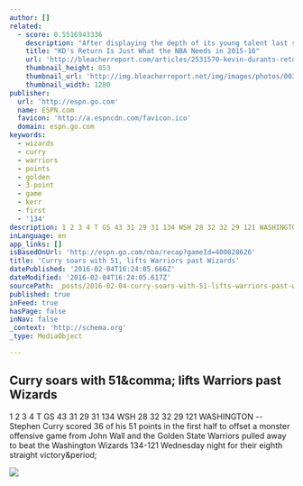 ```yaml
---
author: []
related:
  - score: 0.5516943336
    description: "After displaying the depth of its young talent last season, the NBA will get a boost from the return of the sport's second-best player, Kevin Durant. With Durant coming back from a shortened 2014-15 campaign, the league will benefit from the Oklahoma City Thunder reestablishing themselves as championship contenders, as well as the high drama leading up to KD hitting the open market next summer."
    title: "KD's Return Is Just What the NBA Needs in 2015-16"
    url: 'http://bleacherreport.com/articles/2531570-kevin-durants-return-is-just-what-the-nba-needs-in-2015-16'
    thumbnail_height: 853
    thumbnail_url: 'http://img.bleacherreport.net/img/images/photos/003/482/502/3eaca4fb53e3be7b8f35a48d83e17cee_crop_exact.jpg?w=1500&h=1500&q=85'
    thumbnail_width: 1280
publisher:
  url: 'http://espn.go.com'
  name: ESPN.com
  favicon: 'http://a.espncdn.com/favicon.ico'
  domain: espn.go.com
keywords:
  - wizards
  - curry
  - warriors
  - points
  - golden
  - 3-point
  - game
  - kerr
  - first
  - '134'
description: 1 2 3 4 T GS 43 31 29 31 134 WSH 28 32 32 29 121 WASHINGTON -- Stephen Curry scored 36 of his 51 points in the first half to offset a monster offensive game from John Wall and the Golden State Warriors pulled away to beat the Washington Wizards 134-121 Wednesday night for their eighth straight victory.
inLanguage: en
app_links: []
isBasedOnUrl: 'http://espn.go.com/nba/recap?gameId=400828626'
title: 'Curry soars with 51, lifts Warriors past Wizards'
datePublished: '2016-02-04T16:24:05.666Z'
dateModified: '2016-02-04T16:24:05.617Z'
sourcePath: _posts/2016-02-04-curry-soars-with-51-lifts-warriors-past-wizards.md
published: true
inFeed: true
hasPage: false
inNav: false
_context: 'http://schema.org'
_type: MediaObject

---
```

<article style=""><h1>Curry soars with 51&amp;comma; lifts Warriors past Wizards</h1><p>1 2 3 4 T GS 43 31 29 31 134 WSH 28 32 32 29 121 WASHINGTON -- Stephen Curry scored 36 of his 51 points in the first half to offset a monster offensive game from John Wall and the Golden State Warriors pulled away to beat the Washington Wizards 134-121 Wednesday night for their eighth straight victory&amp;period;</p><img src="http://a2.espncdn.com/combiner/i?img=%2Fmedia%2Fmotion%2F2016%2F0203%2Fdm_160203_Curry_drains_six_3_pointers_in_the_first_quarter%2Fdm_160203_Curry_drains_six_3_pointers_in_the_first_quarter.jpg" /></article>